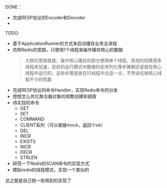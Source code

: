DONE：
* 完成RESP协议的Encoder和Decoder
* 


TODO:
* 基于ApplicationRunner的方式来启动缓存业务主进程
* 仿照Redis的思路，只使用1个线程来操作缓存核心的数据
  > 大致的思路就是，操作核心缓存的部分使用单个线程，其他的则使用多线程来加速，目前的运行模式中数据的反序列化等步骤都还是放在核心线程中运行的，这些步骤是放在IO线程中合适一点，不然会吃掉核心线程不少的性能
* 完成RESP协议的命令Handler，实现Redis命令的分发
* 想想怎么优化聚合器对象的频繁创建和销毁
* 待实现的命令
  * GET
  * SET
  * COMMAND
  * CLIENT系列（可以直接mock，返回个ok）
  * DEL
  * INCR
  * EXISTS
  * INCR
  * DECR
  * STRLEN
* 研究一下Redis的SCAN命令的实现方式
* 模拟redis的线程模式，实现一个类似的

总之就是自己挑一些用到的实现了

